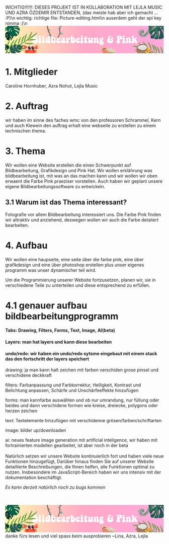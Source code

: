 WICHTIG!!!!!!: DIESES PROJEKT IST IN KOLLABORATION MIT LEJLA MUSIC UND AZRA ÖZDEMIR ENTSTANDEN, (das meiste hab aber ich gemacht ... :P)\n
wichtig: richtige file: Picture-editing.html\n
auserdem geht der api key nimma :(\n
![This is a alt text.](/pics/uwuheader.png)
# 1. Mitglieder
Caroline Hornhuber, Azra Nohut, Lejla Music

# 2. Auftrag
wir haben im sinne des faches wmc von den professoren Schrammel, Kern und auch Klewein den auftrag erhalt eine webseite zu erstellen zu einem technischen thema.
# 3. Thema
Wir wollen eine Website erstellen die einen Schwerpunkt auf Bildbearbeitung, Grafikdesign und Pink Hat.
Wir wollen erklährung was bildbearbeitung ist, mit was an das machen kann und wir wollen wir oben erwaent die Farbe Pink praeziser vorstellen.
Auch haben wir geplant unsere eigene Bildbearbeitungssoftware zu entwickeln.
## 3.1 Warum ist das Thema interessant? 
Fotografie vor allem Bildbearbeitung interessiert uns. Die Farbe Pink finden wir attraktiv und anziehend, deswegen wollen wir auch die Farbe detaliert bearbeiten.  

# 4. Aufbau
Wir wollen eine haupseite, eine seite über die farbe pink, eine über grafikdesign und eine über photoshop erstellen plus unser eigenes programm was unser dynamischer teil wird.

Um die Programmierung unserer Website fortzusetzen, planen wir, sie in verschiedene Teile zu unterteilen und diese entsprechend zu erfüllen. 

# 4.1 genauer aufbau bildbearbeitungprogramm
#### Tabs: Drawing, Filters, Forms, Text, Image, AI(beta)
#### Layers: man hat layers  und kann diese bearbeiten
#### undo/redo: wir haben ein undo/redo sytsme eingebaut mit einem stack das den fortschritt der layers speichert

drawing: ja man kann halt zeichen mit farben verschiden grose pinsel und verschidene deckkraft

filters: Farbanpassung und Farbkorrektur, Helligkeit, Kontrast und Belichtung anpassen, Schärfe und Unschärfeeffekte hinzufügen

forms: man kannfarbe auswählen und ob nur umrandung, nur füllung oder beides und dann verschidene formen wie kreise, dreiecke, polygons oder herzen zeichen

text: Textelemente hinzufügen mit verschidenne grösen/farben/schriftarten

image: bilder up/downloaden

ai: neues feature image generation mit artificial inteligence, wir haben mit fortrainierten modellen gearbeitet, ist aber noch in der beta
\
\
Natürlich setzen wir unsere Website kontinuierlich fort und haben viele neue Funktionen hinzugefügt,  Darüber hinaus finden Sie auf unserer Website detaillierte Beschreibungen, die Ihnen helfen, alle Funktionen optimal zu nutzen. Insbesondere im JavaScript-Bereich haben wir uns intensiv mit der dokumentation  beschäftigt.

*Es kann derzeit natürlich noch zu bugs kommen*

\
\
![This is a alt text.](/pics/uwuheader.png)
danke fürs lesen und viel spass beim ausprobieren ~Lina, Azra, Lejla
